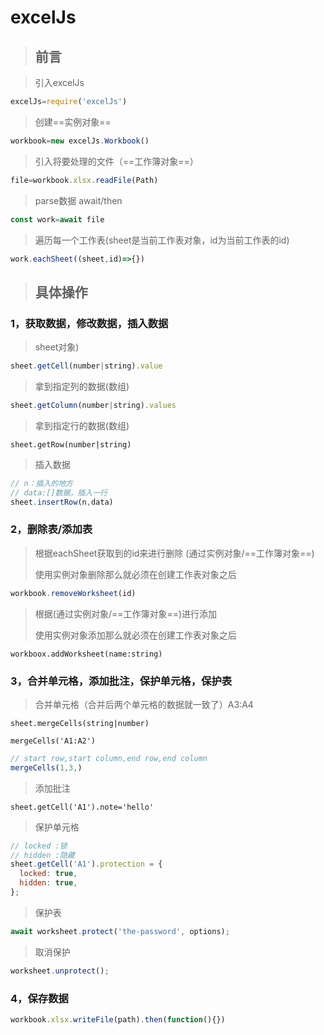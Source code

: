# excelJs

> ## 前言

> 引入excelJs

````javascript
excelJs=require('excelJs')
````

> 创建==实例对象==

 ````javascript
workbook=new excelJs.Workbook()
 ````

> 引入将要处理的文件（==工作簿对象==）

````javascript
file=workbook.xlsx.readFile(Path)
````

> parse数据 await/then

````javascript
const work=await file
````

> 遍历每一个工作表(sheet是当前工作表对象，id为当前工作表的id)

````javascript
work.eachSheet((sheet,id)=>{})
````

> ## 具体操作

### 1，获取数据，修改数据，插入数据

> sheet对象)

````javascript
sheet.getCell(number|string).value
````

>拿到指定列的数据(数组)

````javascript
sheet.getColumn(number|string).values
````

> 拿到指定行的数据(数组)

````
sheet.getRow(number|string)
````

> 插入数据

````javascript
// n：插入的地方
// data:[]数据，插入一行
sheet.insertRow(n,data)
````



### 2，删除表/添加表

> 根据eachSheet获取到的id来进行删除	(通过实例对象/==工作簿对象==)
>
> 使用实例对象删除那么就必须在创建工作表对象之后

````javascript
workbook.removeWorksheet(id)
````

> 根据(通过实例对象/==工作簿对象==)进行添加
>
> 使用实例对象添加那么就必须在创建工作表对象之后

````
workboox.addWorksheet(name:string)
````

### 3，合并单元格，添加批注，保护单元格，保护表

>合并单元格（合并后两个单元格的数据就一致了）A3:A4 

````
sheet.mergeCells(string|number)
````

````
mergeCells('A1:A2')
````

````javascript
// start row,start column,end row,end column
mergeCells(1,3,)
````

> 添加批注

````
sheet.getCell('A1').note='hello'
````

> 保护单元格

````javascript
// locked :锁
// hidden :隐藏
sheet.getCell('A1').protection = {
  locked: true,
  hidden: true,
};
````

> 保护表

````javascript
await worksheet.protect('the-password', options);
````

> 取消保护

````javascript
worksheet.unprotect();
````

### 4，保存数据

````javascript
workbook.xlsx.writeFile(path).then(function(){})
````

